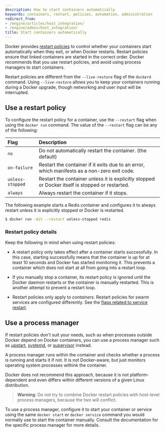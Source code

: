 ```yaml
---
description: How to start containers automatically
keywords: containers, restart, policies, automation, administration
redirect_from:
- /engine/articles/host_integration/
- /engine/admin/host_integration/
title: Start containers automatically
---
```


Docker provides [restart policies](/engine/reference/run.md#restart-policies---restart)
to control whether your containers start automatically when they exit, or when
Docker restarts. Restart policies ensure that linked containers are started in
the correct order. Docker recommends that you use restart policies, and avoid
using process managers to start containers.

Restart policies are different from the `--live-restore` flag of the `dockerd`
command. Using `--live-restore` allows you to keep your containers running
during a Docker upgrade, though networking and user input will be interrupted.

## Use a restart policy

To configure the restart policy for a container, use the `--restart` flag
when using the `docker run` command. The value of the `--restart` flag can be
any of the following:

| Flag             | Description                                                                                     |
|:-----------------|:------------------------------------------------------------------------------------------------|
| `no`             | Do not automatically restart the container. (the default)                                       |
| `on-failure`     | Restart the container if it exits due to an error, which manifests as a non-zero exit code.     |
| `unless-stopped` | Restart the container unless it is explicitly stopped or Docker itself is stopped or restarted. |
| `always`         | Always restart the container if it stops.                                                       |

The following example starts a Redis container and configures it to always
restart unless it is explicitly stopped or Docker is restarted.

```bash
$ docker run -dit --restart unless-stopped redis
```

### Restart policy details

Keep the following in mind when using restart policies:

- A restart policy only takes effect after a container starts successfully. In
  this case, starting successfully means that the container is up for at least
  10 seconds and Docker has started monitoring it. This prevents a container
  which does not start at all from going into a restart loop.

- If you manually stop a container, its restart policy is ignored until the
  Docker daemon restarts or the container is manually restarted. This is another
  attempt to prevent a restart loop.

- Restart policies only apply to _containers_. Restart policies for swarm
  services are configured differently. See the
  [flags related to service restart](/engine/reference/commandline/service_create/).


## Use a process manager

If restart policies don't suit your needs, such as when processes outside
Docker depend on Docker containers, you can use a process manager such as
[upstart](http://upstart.ubuntu.com/),
[systemd](http://freedesktop.org/wiki/Software/systemd/), or
[supervisor](http://supervisord.org/) instead.

A process manager runs within the container and checks whether a process is
running and starts it if not. It is not Docker-aware, but just monitors
operating system processes withink the container.

Docker does not recommend this approach, because it is not platform-dependent
and even differs within different versions of a given Linux distribution.

> **Warning**: Do not try to combine Docker restart policies with host-level
> process managers, because the two will conflict.

To use a process manager, configure it to start your container or service using
the same `docker start` or `docker service` command you would normally use to
start the container manually. Consult the documentation for the specific
process manager for more details.

